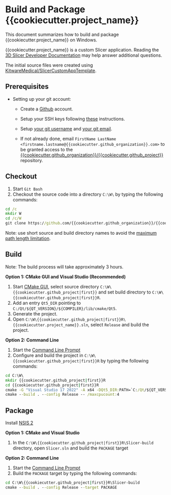 # Build and Package {{cookiecutter.project_name}}

This document summarizes how to build and package {{cookiecutter.project_name}} on Windows.

{{cookiecutter.project_name}} is a custom Slicer application. Reading the [3D Slicer Developer Documentation](https://slicer.readthedocs.io/en/latest/developer_guide/index.html) may help answer additional questions.

The initial source files were created using [KitwareMedical/SlicerCustomAppTemplate](https://github.com/KitwareMedical/SlicerCustomAppTemplate).

## Prerequisites

- Setting up your git account:

  - Create a [Github](https://github.com) account.

  - Setup your SSH keys following [these](https://help.github.com/articles/generating-ssh-keys) instructions.

  - Setup [your git username](https://help.github.com/articles/setting-your-username-in-git) and [your git email](https://help.github.com/articles/setting-your-email-in-git).

  - If not already done, email `FirstName LastName <firstname.lastname@{{cookiecutter.github_organization}}.com>` to be granted access to
    the [{{cookiecutter.github_organization}}/{{cookiecutter.github_project}}](https://github.com/{{cookiecutter.github_organization}}/{{cookiecutter.github_project}}) repository.

## Checkout

1. Start `Git Bash`
2. Checkout the source code into a directory `C:\W\` by typing the following commands:

```bat
cd /c
mkdir W
cd /c/W
git clone https://github.com/{{cookiecutter.github_organization}}/{{cookiecutter.github_project}}.git {{cookiecutter.github_project|first}}
```

Note: use short source and build directory names to avoid the [maximum path length limitation](https://learn.microsoft.com/en-us/windows/win32/fileio/naming-a-file#maximum-path-length-limitation).

## Build

Note: The build process will take approximately 3 hours.

<b>Option 1: CMake GUI and Visual Studio (Recommended)</b>

1. Start [CMake GUI](https://cmake.org/runningcmake/), select source directory `C:\W\{{cookiecutter.github_project|first}}` and set build directory to `C:\W\{{cookiecutter.github_project|first}}R`.
2. Add an entry `Qt5_DIR` pointing to `C:/Qt/${QT_VERSION}/${COMPILER}/lib/cmake/Qt5`.
3. Generate the project.
4. Open `C:\W\{{cookiecutter.github_project|first}}R\{{cookiecutter.project_name}}.sln`, select `Release` and build the project.

<b>Option 2: Command Line</b>

1. Start the [Command Line Prompt](http://windows.microsoft.com/en-us/windows/command-prompt-faq)
2. Configure and build the project in `C:\W\{{cookiecutter.github_project|first}}R` by typing the following commands:

```bat
cd C:\W\
mkdir {{cookiecutter.github_project|first}}R
cd {{cookiecutter.github_project|first}}R
cmake -G "Visual Studio 17 2022" -A x64 -DQt5_DIR:PATH=`C:/Qt/${QT_VERSION}/${COMPILER}/lib/cmake/Qt5 ..\{{cookiecutter.github_project|first}}
cmake --build . --config Release -- /maxcpucount:4
```

## Package

Install [NSIS 2](http://sourceforge.net/projects/nsis/files/)

<b>Option 1: CMake and Visual Studio</b>

1. In the `C:\W\{{cookiecutter.github_project|first}}R\Slicer-build` directory, open `Slicer.sln` and build the `PACKAGE` target

<b>Option 2: Command Line</b>

1. Start the [Command Line Prompt](http://windows.microsoft.com/en-us/windows/command-prompt-faq)
2. Build the `PACKAGE` target by typing the following commands:

```bat
cd C:\W\{{cookiecutter.github_project|first}}R\Slicer-build
cmake --build . --config Release --target PACKAGE
```
